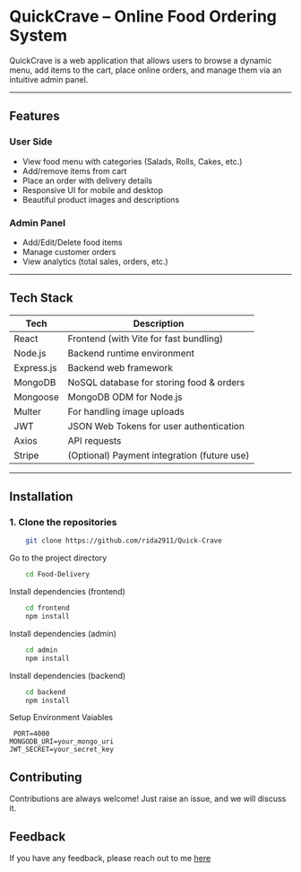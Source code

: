 #  QuickCrave – Online Food Ordering System

QuickCrave is a web application that allows users to browse a dynamic menu, add items to the cart, place online orders, and manage them via an intuitive admin panel.

---

##  Features

###  User Side
- View food menu with categories (Salads, Rolls, Cakes, etc.)
- Add/remove items from cart
- Place an order with delivery details
- Responsive UI for mobile and desktop
- Beautiful product images and descriptions

###  Admin Panel
- Add/Edit/Delete food items
- Manage customer orders
- View analytics (total sales, orders, etc.)

---

##  Tech Stack

| Tech         | Description                                  |
|--------------|----------------------------------------------|
| React        | Frontend (with Vite for fast bundling)       |
| Node.js      | Backend runtime environment                  |
| Express.js   | Backend web framework                        |
| MongoDB      | NoSQL database for storing food & orders     |
| Mongoose     | MongoDB ODM for Node.js                      |
| Multer       | For handling image uploads                   |
| JWT          | JSON Web Tokens for user authentication      |
| Axios        | API requests                                 |
| Stripe       | (Optional) Payment integration (future use)  |

---

##  Installation

### 1. Clone the repositories
```bash
    git clone https://github.com/rida2911/Quick-Crave
```
Go to the project directory

```bash
    cd Food-Delivery
```
Install dependencies (frontend)

```bash
    cd frontend
    npm install
```
Install dependencies (admin)

```bash
    cd admin
    npm install
```
Install dependencies (backend)

```bash
    cd backend
    npm install
```

Setup Environment Vaiables

```Make .env file in "backend" folder and store environment Variables
 PORT=4000
MONGODB_URI=your_mongo_uri
JWT_SECRET=your_secret_key

 ```

## Contributing

Contributions are always welcome!
Just raise an issue, and we will discuss it.

## Feedback

If you have any feedback, please reach out to me [here](https://www.linkedin.com/in/rida-jahan)






